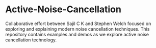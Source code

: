 # Active-Noise-Cancellation

Collaborative effort between Sajil C K and Stephen Welch focused on exploring and explaining modern noise cancellation techniques. This repository contains examples and demos as we explore active noise cancellation technology. 
